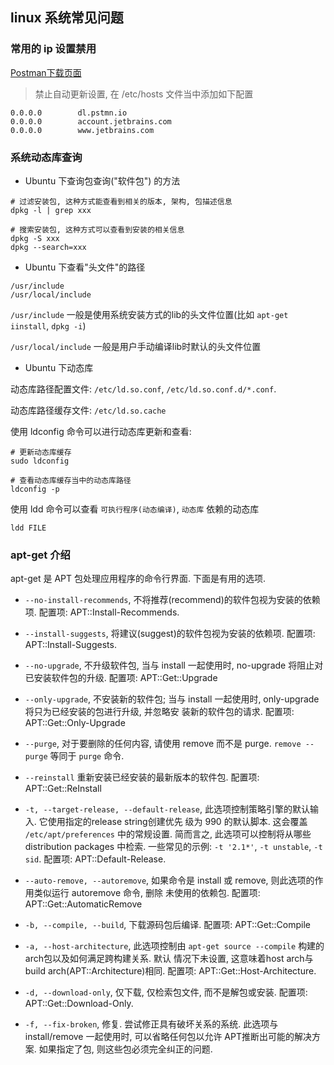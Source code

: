 ## linux 系统常见问题

### 常用的 ip 设置禁用

[Postman下载页面](https://www.fosshub.com/Postman-old.html)

> 禁止自动更新设置, 在 /etc/hosts 文件当中添加如下配置 

```
0.0.0.0        dl.pstmn.io
0.0.0.0        account.jetbrains.com
0.0.0.0        www.jetbrains.com
```

### 系统动态库查询

- Ubuntu 下查询包查询("软件包") 的方法

```
# 过滤安装包, 这种方式能查看到相关的版本, 架构, 包描述信息
dpkg -l | grep xxx

# 搜索安装包, 这种方式可以查看到安装的相关信息
dpkg -S xxx
dpkg --search=xxx
```

- Ubuntu 下查看"头文件"的路径

```
/usr/include
/usr/local/include
```

`/usr/include` 一般是使用系统安装方式的lib的头文件位置(比如 `apt-get iinstall`, `dpkg -i`)

`/usr/local/include` 一般是用户手动编译lib时默认的头文件位置


- Ubuntu 下动态库

动态库路径配置文件: `/etc/ld.so.conf`, `/etc/ld.so.conf.d/*.conf`.

动态库路径缓存文件: `/etc/ld.so.cache`

使用 ldconfig 命令可以进行动态库更新和查看:

```
# 更新动态库缓存
sudo ldconfig 

# 查看动态库缓存当中的动态库路径
ldconfig -p
```

使用 ldd 命令可以查看 `可执行程序(动态编译)`, `动态库` 依赖的动态库

```
ldd FILE
```

### apt-get 介绍

apt-get 是 APT 包处理应用程序的命令行界面. 下面是有用的选项.

- `--no-install-recommends`, 不将推荐(recommend)的软件包视为安装的依赖项. 配置项: APT::Install-Recommends.

- `--install-suggests`, 将建议(suggest)的软件包视为安装的依赖项. 配置项: APT::Install-Suggests.

- `--no-upgrade`, 不升级软件包, 当与 install 一起使用时, no-upgrade 将阻止对已安装软件包的升级. 配置项: APT::Get::Upgrade

- `--only-upgrade`, 不安装新的软件包; 当与 install 一起使用时, only-upgrade 将只为已经安装的包进行升级, 并忽略安
装新的软件包的请求. 配置项: APT::Get::Only-Upgrade

- `--purge`, 对于要删除的任何内容, 请使用 remove 而不是 purge. `remove --purge` 等同于 `purge` 命令.

- `--reinstall` 重新安装已经安装的最新版本的软件包. 配置项: APT::Get::ReInstall

- `-t, --target-release, --default-release`, 此选项控制策略引擎的默认输入. 它使用指定的release string创建优先
级为 990 的默认脚本. 这会覆盖 `/etc/apt/preferences` 中的常规设置. 简而言之, 此选项可以控制将从哪些distribution
packages 中检索. 一些常见的示例: `-t '2.1*'`, `-t unstable`, `-t sid`. 配置项: APT::Default-Release.

- `--auto-remove, --autoremove`, 如果命令是 install 或 remove, 则此选项的作用类似运行 autoremove 命令, 删除
未使用的依赖包. 配置项: APT::Get::AutomaticRemove

- `-b, --compile, --build`, 下载源码包后编译. 配置项: APT::Get::Compile

- `-a, --host-architecture`, 此选项控制由 `apt-get source --compile` 构建的arch包以及如何满足跨构建关系. 默认
情况下未设置, 这意味着host arch与build arch(APT::Architecture)相同. 配置项: APT::Get::Host-Architecture.

- `-d, --download-only`, 仅下载, 仅检索包文件, 而不是解包或安装. 配置项: APT::Get::Download-Only.

- `-f, --fix-broken`, 修复. 尝试修正具有破坏关系的系统. 此选项与 install/remove 一起使用时, 可以省略任何包以允许
APT推断出可能的解决方案. 如果指定了包, 则这些包必须完全纠正的问题.


